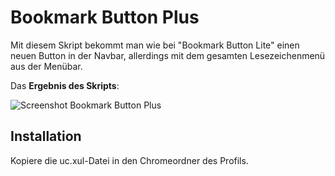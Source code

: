 # Bookmark Button Plus
Mit diesem Skript bekommt man wie bei "Bookmark Button Lite" einen neuen Button in der Navbar, allerdings mit dem gesamten Lesezeichenmenü aus 
der Menübar.

Das **Ergebnis des Skripts**:

![Screenshot Bookmark Button Plus](https://github.com/ardiman/userChrome.js/raw/master/bookmarkbuttonplus/scr_bookmarkbuttonplus.png)

## Installation
Kopiere die uc.xul-Datei in den Chromeordner des Profils.

